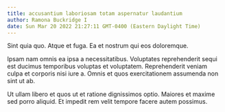 ```yaml
---
title: accusantium laboriosam totam aspernatur laudantium
author: Ramona Buckridge I
date: Sun Mar 20 2022 21:27:11 GMT-0400 (Eastern Daylight Time)
---
```

Sint quia quo. Atque et fuga. Ea et nostrum qui eos doloremque.

 Ipsam nam omnis ea ipsa a necessitatibus. Voluptates reprehenderit sequi est ducimus temporibus voluptas et voluptatem. Reprehenderit veniam culpa et corporis nisi iure a. Omnis et quos exercitationem assumenda non sint ut ab.

 Ut ullam libero et quos ut et ratione dignissimos optio. Maiores et maxime sed porro aliquid. Et impedit rem velit tempore facere autem possimus.